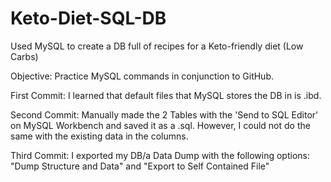 # Keto-Diet-SQL-DB
Used MySQL to create a DB full of recipes for a Keto-friendly diet (Low Carbs)

Objective: Practice MySQL commands in conjunction to GitHub.

First Commit: I learned that default files that MySQL stores the DB in is .ibd.

Second Commit: Manually made the 2 Tables with the 'Send to SQL Editor' on MySQL Workbench and saved it as a .sql. However, I could not
do the same with the existing data in the columns. 

Third Commit: I exported my DB/a Data Dump with the following options: "Dump Structure and Data" and "Export to Self Contained File" 
